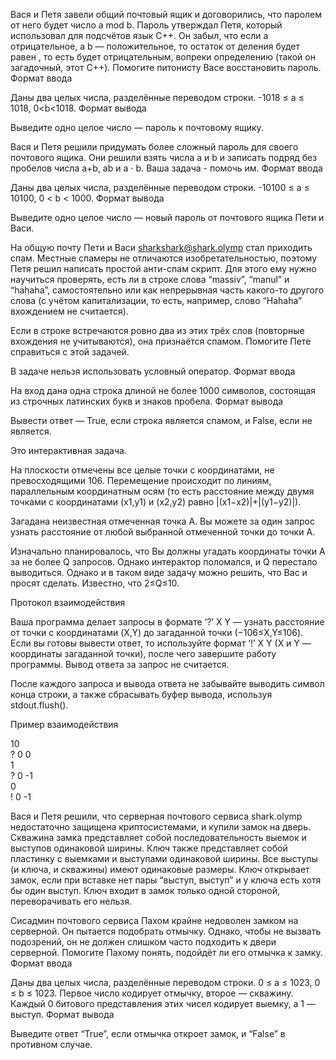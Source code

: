 <!-- AAAA -->
Вася и Петя завели общий почтовый ящик и договорились, что паролем от него будет число a mod b. Пароль утверждал Петя, который использовал для подсчётов язык С++. Он забыл, что если a отрицательное, а b — положительное, то остаток от деления будет равен , то есть будет отрицательным, вопреки определению (такой он загадочный, этот C++). Помогите питонисту Васе восстановить пароль.
Формат ввода

Даны два целых числа, разделённые переводом строки. -1018 ≤ a ≤ 1018, 0<b<1018.
Формат вывода

Выведите одно целое число — пароль к почтовому ящику.


<!-- BBBB -->

Вася и Петя решили придумать более сложный пароль для своего почтового ящика. Они решили взять числа a и b и записать подряд без пробелов числа a+b, ab и a ⋅ b. Ваша задача - помочь им.
Формат ввода

Даны два целых числа, разделённые переводом строки. -10100 ≤ a ≤ 10100, 0 < b < 1000.
Формат вывода

Выведите одно целое число — новый пароль от почтового ящика Пети и Васи.


<!-- CCCC -->



На общую почту Пети и Васи sharkshark@shark.olymp стал приходить спам. Местные спамеры не отличаются изобретательностью, поэтому Петя решил написать простой анти-спам скрипт. Для этого ему нужно научиться проверять, есть ли в строке слова “massiv”, “manul” и “hahaha”, самостоятельно или как непрерывная часть какого-то другого слова (с учётом капитализации, то есть, например, слово “Hahaha” вхождением не считается).

Если в строке встречаются ровно два из этих трёх слов (повторные вхождения не учитываются), она признаётся спамом. Помогите Пете справиться с этой задачей.

В задаче нельзя использовать условный оператор.
Формат ввода

На вход дана одна строка длиной не более 1000 символов, состоящая из строчных латинских букв и знаков пробела.
Формат вывода

Вывести ответ — True, если строка является спамом, и False, если не является. 

<!-- DDDD -->

Это интерактивная задача.

На плоскости отмечены все целые точки с координатами, не превосходящими 106. Перемещение происходит по линиям, параллельным координатным осям (то есть расстояние между двумя точками с координатами (x1,y1) и (x2,y2) равно |(x1−x2)|+|(y1−y2)|).

Загадана неизвестная отмеченная точка A. Вы можете за один запрос узнать расстояние от любой выбранной отмеченной точки до точки A.

Изначально планировалось, что Вы должны угадать координаты точки A за не более Q запросов. Однако интерактор поломался, и Q перестало выводиться. Однако и в таком виде задачу можно решить, что Вас и просят сделать. Известно, что 2≤Q≤10.

Протокол взаимодействия

Ваша программа делает запросы в формате ‘?’ X Y — узнать расстояние от точки с координатами (X,Y) до загаданной точки (−106≤X,Y≤106). Если вы готовы вывести ответ, то используйте формат ‘!’ X Y (X и Y — координаты загаданной точки), после чего завершите работу программы. Вывод ответа за запрос не считается.

После каждого запроса и вывода ответа не забывайте выводить символ конца строки, а также сбрасывать буфер вывода, используя stdout.flush().

Пример взаимодействия
 
10  
           ? 0 0  
 1  
           ? 0 -1  
 0  
           ! 0 -1  



<!-- EEEE -->


Вася и Петя решили, что серверная почтового сервиса shark.olymp недостаточно защищена криптосистемами, и купили замок на дверь. Скважина замка представляет собой последовательность выемок и выступов одинаковой ширины. Ключ также представляет собой пластинку с выемками и выступами одинаковой ширины. Все выступы (и ключа, и скважины) имеют одинаковые размеры. Ключ открывает замок, если при вставке нет пары “выступ, выступ” и у ключа есть хотя бы один выступ. Ключ входит в замок только одной стороной, переворачивать его нельзя.

Сисадмин почтового сервиса Пахом крайне недоволен замком на серверной. Он пытается подобрать отмычку. Однако, чтобы не вызвать подозрений, он не должен слишком часто подходить к двери серверной. Помогите Пахому понять, подойдёт ли его отмычка к замку.
Формат ввода

Даны два целых числа, разделённые переводом строки. 0 ≤ a ≤ 1023, 0 ≤ b ≤ 1023. Первое число кодирует отмычку, второе — скважину. Каждый 0 битового представления этих чисел кодирует выемку, а 1 — выступ.
Формат вывода

Выведите ответ “True”, если отмычка откроет замок, и “False” в противном случае. 